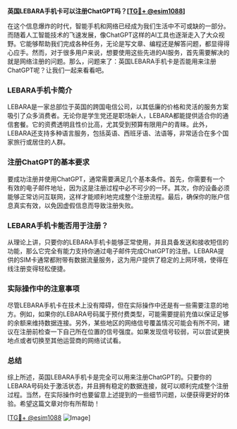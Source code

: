 **英国LEBARA手机卡可以注册ChatGPT吗？[[TG💪+ @esim1088](https://t.me/s/esim1088)]**

在这个信息爆炸的时代，智能手机和网络已经成为我们生活中不可或缺的一部分。而随着人工智能技术的飞速发展，像ChatGPT这样的AI工具也逐渐走入了大众视野。它能够帮助我们完成各种任务，无论是写文章、编程还是解答问题，都显得得心应手。然而，对于很多用户来说，想要使用这些先进的AI服务，首先需要解决的就是网络注册的问题。那么，问题来了：英国LEBARA手机卡是否能用来注册ChatGPT呢？让我们一起来看看吧。

### LEBARA手机卡简介

LEBARA是一家总部位于英国的跨国电信公司，以其低廉的价格和灵活的服务方案吸引了众多消费者。无论你是学生党还是职场新人，LEBARA都能提供适合你的通信套餐。它的资费透明且性价比高，尤其受到预算有限用户的青睐。此外，LEBARA还支持多种语言服务，包括英语、西班牙语、法语等，非常适合在多个国家旅行或居住的人群。

### 注册ChatGPT的基本要求

要成功注册并使用ChatGPT，通常需要满足几个基本条件。首先，你需要有一个有效的电子邮件地址，因为这是注册过程中必不可少的一环。其次，你的设备必须能够正常访问互联网，这样才能顺利地完成整个注册流程。最后，确保你的账户信息真实有效，以免因虚假信息而导致注册失败。

### LEBARA手机卡能否用于注册？

从理论上讲，只要你的LEBARA手机卡能够正常使用，并且具备发送和接收短信的功能，那么它完全有能力支持你通过电子邮件完成ChatGPT的注册。LEBARA提供的SIM卡通常都附带有数据流量服务，这为用户提供了稳定的上网环境，使得在线注册变得轻松便捷。

### 实际操作中的注意事项

尽管LEBARA手机卡在技术上没有障碍，但在实际操作中还是有一些需要注意的地方。例如，如果你的LEBARA号码属于预付费类型，可能需要提前充值以保证足够的余额来维持数据连接。另外，某些地区的网络信号覆盖情况可能会有所不同，建议在注册前检查一下自己所在位置的信号强度。如果发现信号较弱，可以尝试更换地点或者切换至其他运营商的网络试试看。

### 总结

综上所述，英国LEBARA手机卡是完全可以用来注册ChatGPT的。只要你的LEBARA号码处于激活状态，并且拥有稳定的数据连接，就可以顺利完成整个注册过程。当然，在实际操作时也要留意上述提到的一些细节问题，以便获得更好的体验。希望这篇文章对你有所帮助！

[[TG💪+ @esim1088](https://t.me/s/esim1088) ![Image](https://i.postimg.cc/4NQfJmqS/Snipaste-2025-05-13-00-14-12.png)]